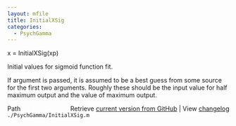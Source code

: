 ```yaml
---
layout: mfile
title: InitialXSig
categories:
  - PsychGamma
---
```


x = InitialXSig\(xp\)

Initial values for sigmoid function fit.

If argument is passed, it is assumed to be
a best guess from some source for the first
two arguments.  Roughly these should be the
input value for half maximum output and the
value of maximum output.


<div class="code_header" style="text-align:right;">
  <span style="float:left;">Path&nbsp;&nbsp;</span> <span class="counter">Retrieve <a href=
  "https://raw.github.com/Psychtoolbox-3/Psychtoolbox-3/beta/./PsychGamma/InitialXSig.m">current version from GitHub</a> | View <a href=
  "https://github.com/Psychtoolbox-3/Psychtoolbox-3/commits/beta/./PsychGamma/InitialXSig.m">changelog</a></span>
</div>
<div class="code">
  <code>./PsychGamma/InitialXSig.m</code>
</div>
